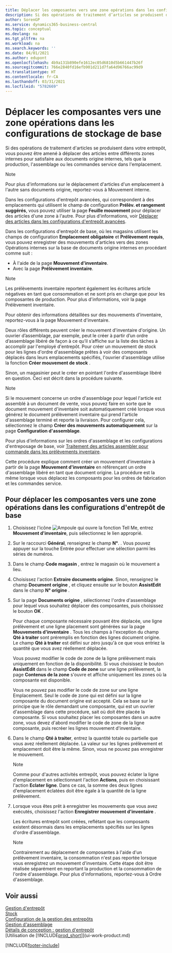 ```yaml
---
title: Déplacer les composantes vers une zone opérations dans les configurations de stockage de base
description: Si des opérations de traitement d’articles se produisent dans votre entrepôt, vous pouvez être amené à déplacer des articles entre différentes zones internes pour satisfaire aux documents origine internes.
author: SorenGP
ms.service: dynamics365-business-central
ms.topic: conceptual
ms.devlang: na
ms.tgt_pltfrm: na
ms.workload: na
ms.search.keywords: ''
ms.date: 04/01/2021
ms.author: edupont
ms.openlocfilehash: 4b9a131b890efe1612ec05d6810d5b661447b26f
ms.sourcegitcommit: 766e2840fd16efb901d211d7fa64d96766ac99d9
ms.translationtype: HT
ms.contentlocale: fr-CA
ms.lasthandoff: 03/31/2021
ms.locfileid: "5782669"
---
```

# <a name="move-components-to-an-operation-area-in-basic-warehouse-configurations"></a>Déplacer les composantes vers une zone opérations dans les configurations de stockage de base
Si des opérations de traitement d'articles se produisent dans votre entrepôt, vous pouvez être amené à déplacer des articles entre différents zones internes pour satisfaire aux documents origine internes, tels que la production, l'assemblage ou les commandes service dans l'emplacement.  

> [!NOTE]  
>  Pour plus d'informations sur le déplacement d'articles d'un emplacement à l'autre sans documents origine, reportez\-vous à Mouvement interne.  

Dans les configurations d'entrepôt avancées, qui correspondent à des emplacements qui utilisent le champ de configuration **Prélèv. et rangement suggérés**, vous pouvez utiliser la page **Feuille mouvement** pour déplacer des articles d'une zone à l'autre. Pour plus d'informations, voir [Déplacer des articles dans les configurations d'entrepôt avancées](warehouse-how-to-move-items-in-advanced-warehousing.md).  

Dans les configurations d'entrepôt de base, où les magasins utilisent les champs de configuration **Emplacement obligatoire** et **Prélèvement requis**, vous pouvez enregistrer des mouvements d'articles vers des zones Opérations internes sur la base de documents origine internes en procédant comme suit :  

-   À l'aide de la page **Mouvement d'inventaire**.  
-   Avec la page **Prélèvement inventaire**.  

> [!NOTE]  
>  Les prélèvements inventaire reportent également les écritures article négatives en tant que consommation et ne sont pris en charge que pour les composantes de production. Pour plus d'informations, voir la page Prélèvement inventaire.  

Pour obtenir des informations détaillées sur des mouvements d'inventaire, reportez-vous à la page Mouvement d'inventaire.  

Deux rôles différents peuvent créer le mouvement d'inventaire d'origine. Un ouvrier d’assemblage, par exemple, peut le créer à partir d’un ordre d’assemblage libéré de façon à ce qu’il s’affiche sur la liste des tâches à accomplir par l'employé d'entrepôt. Pour créer un mouvement de stock pour les lignes d'ordre d'assemblage prêtes à voir des composants déplacés dans leurs emplacements spécifiés, l'ouvrier d'assemblage utilise la fonction **Créer mouvement de stock** .  

Sinon, un magasinier peut le créer en pointant l'ordre d'assemblage libéré en question. Ceci est décrit dans la procédure suivante.  

> [!NOTE]  
>  Si le mouvement concerne un ordre d'assemblage pour lequel l'article est assemblé à un document de vente, vous pouvez faire en sorte que le document mouvement d'inventaire soit automatiquement créé lorsque vous générez le document prélèvement inventaire qui prend l'article d'assemblage terminé et reporte la livraison. Pour configurer cela, sélectionnez le champ **Créer des mouvements automatiquement** sur la page **Configuration d'assemblage**.  
>   
>  Pour plus d'informations sur les ordres d'assemblage et les configurations d'entreposage de base, voir [Traitement des articles assembler pour commande dans les prélèvements inventaire](warehouse-how-to-pick-for-production.md#handling-assemble-to-order-items-with-inventory-picks).  

Cette procédure explique comment créer un mouvement d'inventaire à partir de la page **Mouvement d'inventaire** en référençant un ordre d'assemblage libéré en tant que document origine. La procédure est la même lorsque vous déplacez les composants pour les ordres de fabrication et les commandes service.  

## <a name="to-move-components-to-an-operation-area-in-basic-warehouse-configurations"></a>Pour déplacer les composantes vers une zone opérations dans les configurations d'entrepôt de base  
1.  Choisissez l'icône ![Ampoule qui ouvre la fonction Tell Me](media/ui-search/search_small.png "Dites-moi ce que vous voulez faire"), entrez **Mouvement d'inventaire**, puis sélectionnez le lien approprié.  
2.  Sur le raccourci **Général**, renseignez le champ **N°**. . Vous pouvez appuyer sur la touche Entrée pour effectuer une sélection parmi les séries de numéros.  
3.  Dans le champ **Code magasin** , entrez le magasin où le mouvement a lieu.  
4.  Choisissez l'action **Extraire documents origine**. Sinon, renseignez le champ **Document origine** , et cliquez ensuite sur le bouton **AssistEdit** dans le champ **N° origine** .  
5.  Sur la page **Documents origine** , sélectionnez l'ordre d'assemblage pour lequel vous souhaitez déplacer des composantes, puis choisissez le bouton **OK** .  

    Pour chaque composante nécessaire pouvant être déplacée, une ligne prélèvement et une ligne placement sont générées sur la page **Mouvements d'inventaire** . Tous les champs à l'exception du champ **Qté à traiter** sont préremplis en fonction des lignes document origine. Le champ **Qté à traiter** est défini sur zéro jusqu'à ce que vous entriez la quantité que vous avez réellement déplacée.  

    Vous pouvez modifier le code de zone de la ligne prélèvement mais uniquement en fonction de la disponibilité. Si vous choisissez le bouton **AssistEdit** dans le champ **Code de zone** sur une ligne prélèvement, la page **Contenus de la zone** s'ouvre et affiche uniquement les zones où la composante est disponible.  

    Vous ne pouvez pas modifier le code de zone sur une ligne Emplacement. Seul le code de zone qui est défini sur la ligne composante du document origine est accepté. Cela se base sur le principe que le rôle demandant une composante, qui est un ouvrier d'assemblage dans cette procédure, sait où doit être placée la composante. Si vous souhaitez placer les composantes dans un autre zone, vous devez d'abord modifier le code de zone de la ligne composante, puis recréer les lignes mouvement d'inventaire.  
6.  Dans le champ **Qté à traiter**, entrez la quantité totale ou partielle que vous avez réellement déplacée. La valeur sur les lignes prélèvement et emplacement doit être la même. Sinon, vous ne pouvez pas enregistrer le mouvement.  

    > [!NOTE]  
    >  Comme pour d'autres activités entrepôt, vous pouvez éclater la ligne d'emplacement en sélectionnant l'action **Actions**, puis en choisissant l'action **Eclater ligne**. Dans ce cas, la somme des deux lignes d'emplacement éclatées doit être égale à la quantité de la ligne prélèvement.  

7.  Lorsque vous êtes prêt à enregistrer les mouvements que vous avez exécutés, choisissez l'action **Enregistrer mouvement d'inventaire** .  

    Les écritures entrepôt sont créées, reflétant que les composants existent désormais dans les emplacements spécifiés sur les lignes d'ordre d'assemblage.  

    > [!NOTE]  
    >  Contrairement au déplacement de composantes à l'aide d'un prélèvement inventaire, la consommation n'est pas reportée lorsque vous enregistrez un mouvement d'inventaire. Cette étape doit être réalisée séparément en reportant la production et la consommation de l'ordre d'assemblage. Pour plus d'informations, reportez\-vous à Ordre d'assemblage.  

## <a name="see-also"></a>Voir aussi  
[Gestion d'entrepôt](warehouse-manage-warehouse.md)  
[Stock](inventory-manage-inventory.md)  
[Configuration de la gestion des entrepôts](warehouse-setup-warehouse.md)     
[Gestion d'assemblage](assembly-assemble-items.md)    
[Détails de conception : gestion d'entrepôt](design-details-warehouse-management.md)  
[Utilisation de [!INCLUDE[prod_short](includes/prod_short.md)]](ui-work-product.md)


[!INCLUDE[footer-include](includes/footer-banner.md)]